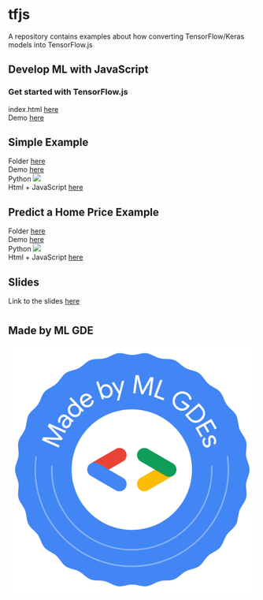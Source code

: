 # tfjs

A repository contains examples about how converting TensorFlow/Keras models into TensorFlow.js

## Develop ML with JavaScript
### Get started with TensorFlow.js  
index.html [here](https://github.com/Ruqyai/tfjs/blob/main/index.html)     
Demo [here](https://ml-gde.github.io/tfjs/)    

## Simple Example
Folder [here](https://github.com/Ruqyai/tfjs/tree/main/Simple%20Example)     
Demo [here](https://ml-gde.github.io/tfjs/Simple%20Example/)  
Python [<img src="https://colab.research.google.com/assets/colab-badge.svg" height = '20px' >](https://colab.research.google.com/github/Ruqyai/tfjs/blob/main/Simple%20Example/Simple_Example.ipynb)    
Html + JavaScript [here](https://github.com/Ruqyai/tfjs/blob/main/Simple%20Example/index.html)   


  
  
## Predict a Home Price Example  
Folder [here](https://github.com/Ruqyai/tfjs/tree/main/Predict%20a%20Home%20Price)     
Demo [here](https://ml-gde.github.io/tfjs/Predict%20a%20Home%20Price/)   
Python [<img src="https://colab.research.google.com/assets/colab-badge.svg" height = '20px' >](https://colab.research.google.com/github/Ruqyai/tfjs/blob/main/Predict%20a%20Home%20Price/tfjs.ipynb)        
Html + JavaScript [here](https://github.com/Ruqyai/tfjs/blob/main/Predict%20a%20Home%20Price/index.html)    

## Slides
Link to the slides [here](https://bit.ly/3p7oLeg)




#



## Made by ML GDE

![GDE ML Badge](GDE-ML-Badge-@1x.png)
  
  
  
  
